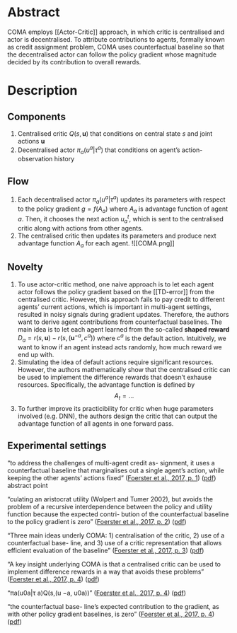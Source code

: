 # Abstract
COMA employs [[Actor-Critic]] approach, in which critic is centralised and actor is decentralised. To attribute contributions to agents, formally known as credit assignment problem, COMA uses counterfactual baseline so that the decentralised actor can follow the policy gradient whose magnitude decided by its contribution to overall rewards.

# Description
## Components
1. Centralised critic $Q(s, \mathbf{u})$ that conditions on central state $s$ and joint actions $\boldsymbol{u}$
2. Decentralised actor $\pi_a(u^a|\tau^a)$ that conditions on agent’s action-observation history

## Flow
1. Each decentralised actor $\pi_a(u^a|\tau^a)$ updates its parameters with respect to the policy gradient
	$g = f(A_a)$
	where $A_a$ is advantage function of agent $a$.
	Then, it chooses the next action $u_a^t$, which is sent to the centralised critic along with actions from other agents.
2. The centralised critic then updates its parameters and produce next advantage function $A_a$ for each agent.
![[COMA.png]]

## Novelty
1. To use actor-critic method, one naive approach is to let each agent actor follows the policy gradient based on the [[TD-error]] from the centralised critic. However, this approach fails to pay credit to different agents’ current actions, which is important in multi-agent settings, resulted in noisy signals during gradient updates. Therefore, the authors want to derive agent contributions from counterfactual baselines. The main idea is to let each agent learned from the so-called **shaped reward** $D_a = r(s, \mathbf{u}) - r(s, (\mathbf{u}^{-a}, c^a))$ where $c^a$ is the default action. Intuitively, we want to know if an agent instead acts randomly, how much reward we end up with.
2. Simulating the idea of default actions require significant resources. However, the authors mathematically show that the centralised critic can be used to implement the difference rewards that doesn’t exhause resources. Specifically, the advantage function is defined by
   $$A_t = ...$$
3. To further improve its practicibility for critic when huge parameters involved (e.g. DNN), the authors design the critic that can output the advantage function of all agents in one forward pass.

## Experimental settings


“to address the challenges of multi-agent credit as- signment, it uses a counterfactual baseline that marginalises out a single agent’s action, while keeping the other agents’ actions fixed” ([Foerster et al., 2017, p. 1](zotero://select/library/items/R5XUDVM2)) ([pdf](zotero://open-pdf/library/items/D5G44DQ7?page=1&annotation=7KWKSLDB)) abstract point


“culating an aristocrat utility (Wolpert and Tumer 2002), but avoids the problem of a recursive interdependence between the policy and utility function because the expected contri- bution of the counterfactual baseline to the policy gradient is zero” ([Foerster et al., 2017, p. 2](zotero://select/library/items/R5XUDVM2)) ([pdf](zotero://open-pdf/library/items/D5G44DQ7?page=2&annotation=2UG6LMX7))

“Three main ideas underly COMA: 1) centralisation of the critic, 2) use of a counterfactual base- line, and 3) use of a critic representation that allows efficient evaluation of the baseline” ([Foerster et al., 2017, p. 3](zotero://select/library/items/R5XUDVM2)) ([pdf](zotero://open-pdf/library/items/D5G44DQ7?page=3&annotation=BWACLNID))

“A key insight underlying COMA is that a centralised critic can be used to implement difference rewards in a way that avoids these problems” ([Foerster et al., 2017, p. 4](zotero://select/library/items/R5XUDVM2)) ([pdf](zotero://open-pdf/library/items/D5G44DQ7?page=4&annotation=X6F9BY8A))

“πa(u0a|τ a)Q(s,(u −a, u0a))” ([Foerster et al., 2017, p. 4](zotero://select/library/items/R5XUDVM2)) ([pdf](zotero://open-pdf/library/items/D5G44DQ7?page=4&annotation=XATVBLWL))

“the counterfactual base- line’s expected contribution to the gradient, as with other policy gradient baselines, is zero” ([Foerster et al., 2017, p. 4](zotero://select/library/items/R5XUDVM2)) ([pdf](zotero://open-pdf/library/items/D5G44DQ7?page=4&annotation=HI6TF2CQ))
